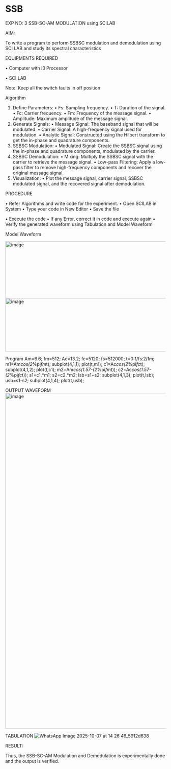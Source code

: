 # SSB

EXP NO: 3	SSB-SC-AM MODULATION using SCILAB

AIM:

To write a program to perform SSBSC modulation and demodulation using SCI LAB and study its spectral characteristics

EQUIPMENTS REQUIRED

•	Computer with i3 Processor

•	SCI LAB

Note: Keep all the switch faults in off position


Algorithm
1.	Define Parameters:
•	Fs: Sampling frequency.
•	T: Duration of the signal.
•	Fc: Carrier frequency.
•	Fm: Frequency of the message signal.
•	Amplitude: Maximum amplitude of the message signal.
2.	Generate Signals:
•	Message Signal: The baseband signal that will be modulated.
•	Carrier Signal: A high-frequency signal used for modulation.
•	Analytic Signal: Constructed using the Hilbert transform to get the in-phase and quadrature components.
3.	SSBSC Modulation:
•	Modulated Signal: Create the SSBSC signal using the in-phase and quadrature components, modulated by the carrier.
4.	SSBSC Demodulation:
•	Mixing: Multiply the SSBSC signal with the carrier to retrieve the message signal.
•	Low-pass Filtering: Apply a low-pass filter to remove high-frequency components and recover the original message signal.
5.	Visualization:
•	Plot the message signal, carrier signal, SSBSC modulated signal, and the recovered signal after demodulation.


PROCEDURE

•	Refer Algorithms and write code for the experiment.
•	Open SCILAB in System
•	Type your code in New Editor
•	Save the file
 
•	Execute the code
•	If any Error, correct it in code and execute again
•	Verify the generated waveform using Tabulation and Model Waveform

Model Waveform

<img width="704" height="178" alt="image" src="https://github.com/user-attachments/assets/32ee29b3-0d95-4192-9762-972d50c05c90" />
<img width="706" height="167" alt="image" src="https://github.com/user-attachments/assets/bff0d8fd-d679-444e-af37-0b34585853c1" />

Program
Am=6.6;
fm=512;
Ac=13.2;
fc=5120;
fs=512000;
t=0:1/fs:2/fm;
m1=Am*cos(2*%pi*fm*t);
subplot(4,1,1);
plot(t,m1);
c1=Ac*cos(2*%pi*fc*t);
subplot(4,1,2);
plot(t,c1);
m2=Am*cos(1.57-(2*%pi*fm*t));
c2=Ac*cos(1.57-(2*%pi*fc*t));
s1=c1.*m1;
s2=c2.*m2;
lsb=s1+s2;
subplot(4,1,3);
plot(t,lsb);
usb=s1-s2;
subplot(4,1,4);
plot(t,usb);

OUTPUT WAVEFORM
<img width="1918" height="1051" alt="image" src="https://github.com/user-attachments/assets/077dbe08-2166-421b-8e9e-4952f0a1a7ff" />


TABULATION
![WhatsApp Image 2025-10-07 at 14 26 46_5912d638](https://github.com/user-attachments/assets/2f85d0d5-26ec-4679-ac33-3f9303cf1afb)









RESULT:

Thus, the SSB-SC-AM Modulation and Demodulation is experimentally done and the output is verified.





